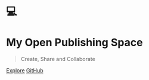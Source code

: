 # 💻

<h1 id="cover-heading">
  My Open Publishing Space
</h1>

> Create, Share and Collaborate

[Explore](#home)
[GitHub](https://github.com/hibbitts-design/docsify-open-publishing-starter-kit)
